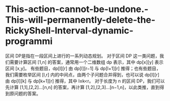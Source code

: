 # This-action-cannot-be-undone.-This-will-permanently-delete-the-RickyShell-Interval-dynamic-programmi
区间 DP是指在一段区间上进行的一系列动态规划。 对于区间 DP 这一类问题，我们需要计算区间 [1,n] 的答案，通常用一个二维数组 dp 表示，其中 dp[x][y] 表示区间 [x,y]。 有些题目，dp[l][r] 由 dp[l][r−1] 与 dp[l+1][r] 推得；也有些题目，我们需要枚举区间 [l,r] 内的中间点，由两个子问题合并得到，也可以说 dp[l][r] 由 dp[l][k] 与 dp[k+1][r] 推得，其中 l≤k&lt;r。 对于长度为 n 的区间 DP，我们可以先计算 [1,1],[2,2]…[n,n] 的答案，再计算 [1,2],[2,3]…[n−1,n]，以此类推，直到得到原问题的答案。
